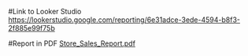#Link to Looker Studio
https://lookerstudio.google.com/reporting/6e31adce-3ede-4594-b8f3-2f885e99f75b


#Report in PDF
[Store_Sales_Report.pdf](https://github.com/SupitchaM/data-science-bootcamp9/files/14733206/Store_Sales_Report.pdf)
